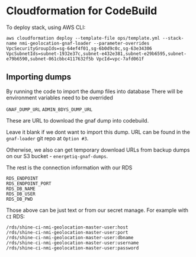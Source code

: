 # Cloudformation for CodeBuild

To deploy stack, using AWS CLI:

```
aws cloudformation deploy --template-file ops/template.yml --stack-name nmi-geolocation-gnaf-loader --parameter-overrides VpcSecurityGroupIds=sg-64ef4f01,sg-6b0d9c0c,sg-63e34306 VpcSubnetIds=subnet-1932e37c,subnet-e432e381,subnet-e29b6595,subnet-e79b6590,subnet-061cbbc4117632f5b VpcId=vpc-7afd061f
```

## Importing dumps

By running the code to import the dump files into database
There will be environment variables need to be overrided

`GNAF_DUMP_URL` `ADMIN_BDYS_DUMP_URL`

These are URL to download the gnaf dump into codebuild.

Leave it blank if we dont want to import this dump. URL can be found in the `gnaf-loader` git repo at `Option #3`.

Otherwise, we also can get temporary download URLs from backup dumps on our S3 bucket - `energetiq-gnaf-dumps`.

The rest is the connection information with our RDS
```
RDS_ENDPOINT
RDS_ENDPOINT_PORT
RDS_DB_NAME
RDS_DB_USER
RDS_DB_PWD
```
Those above can be just text or from our secret manage. For example with `CI` RDS:
```
/rds/shine-ci-nmi-geolocation-master-user:host
/rds/shine-ci-nmi-geolocation-master-user:port
/rds/shine-ci-nmi-geolocation-master-user:dbname
/rds/shine-ci-nmi-geolocation-master-user:username
/rds/shine-ci-nmi-geolocation-master-user:password
```